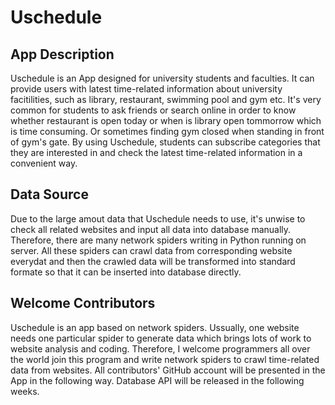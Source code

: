 # Uschedule

## App Description
Uschedule is an App designed for university students and faculties. It can provide users with latest time-related information about university facitilities, such as library, restaurant, swimming pool and gym etc. It's very common for students to ask friends or search online in order to know whether restaurant is open today or when is library open tommorrow which is time consuming. Or sometimes finding gym closed when standing in front of gym's gate. By using Uschedule, students can subscribe categories that they are interested in and check the latest time-related information in a convenient way.

## Data Source
Due to the large amout data that Uschedule needs to use, it's unwise to check all related websites and input all data into database manually. Therefore, there are many network spiders writing in Python running on server. All these spiders can crawl data from corresponding website everydat and then the crawled data will be transformed into standard formate so that it can be inserted into database directly.

## Welcome Contributors
Uschedule is an app based on network spiders. Ussually, one website needs one particular spider to generate data which brings lots of work to website analysis and coding. Therefore, I welcome programmers all over the world join this program and write network spiders to crawl time-related data from websites. All contributors' GitHub account will be presented in the App in the following way. Database API will be released in the following weeks.

